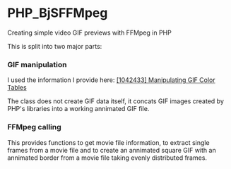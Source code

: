 # PHP_BjSFFMpeg
Creating simple video GIF previews with FFMpeg in PHP


This is split into two major parts:

<h3>GIF manipulation</h3>

I used the information I provide here: <a href="https://www.codeproject.com/Articles/1042433/Manipulating-GIF-Color-Tables">[1042433] Manipulating GIF Color Tables</a>

The class does not create GIF data itself, it concats GIF images created by PHP's libraries into a working annimated GIF file.


<h3>FFMpeg calling</h3>

This provides functions to get movie file information, to extract single frames from a movie file and to create an annimated square GIF with an annimated border from a movie file taking evenly distributed frames.
